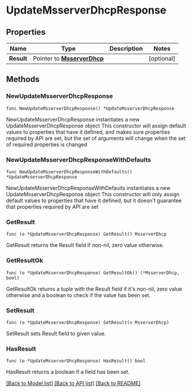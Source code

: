 # UpdateMsserverDhcpResponse

## Properties

Name | Type | Description | Notes
------------ | ------------- | ------------- | -------------
**Result** | Pointer to [**MsserverDhcp**](MsserverDhcp.md) |  | [optional] 

## Methods

### NewUpdateMsserverDhcpResponse

`func NewUpdateMsserverDhcpResponse() *UpdateMsserverDhcpResponse`

NewUpdateMsserverDhcpResponse instantiates a new UpdateMsserverDhcpResponse object
This constructor will assign default values to properties that have it defined,
and makes sure properties required by API are set, but the set of arguments
will change when the set of required properties is changed

### NewUpdateMsserverDhcpResponseWithDefaults

`func NewUpdateMsserverDhcpResponseWithDefaults() *UpdateMsserverDhcpResponse`

NewUpdateMsserverDhcpResponseWithDefaults instantiates a new UpdateMsserverDhcpResponse object
This constructor will only assign default values to properties that have it defined,
but it doesn't guarantee that properties required by API are set

### GetResult

`func (o *UpdateMsserverDhcpResponse) GetResult() MsserverDhcp`

GetResult returns the Result field if non-nil, zero value otherwise.

### GetResultOk

`func (o *UpdateMsserverDhcpResponse) GetResultOk() (*MsserverDhcp, bool)`

GetResultOk returns a tuple with the Result field if it's non-nil, zero value otherwise
and a boolean to check if the value has been set.

### SetResult

`func (o *UpdateMsserverDhcpResponse) SetResult(v MsserverDhcp)`

SetResult sets Result field to given value.

### HasResult

`func (o *UpdateMsserverDhcpResponse) HasResult() bool`

HasResult returns a boolean if a field has been set.


[[Back to Model list]](../README.md#documentation-for-models) [[Back to API list]](../README.md#documentation-for-api-endpoints) [[Back to README]](../README.md)


